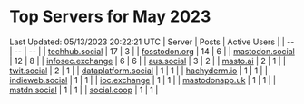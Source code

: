 # Top Servers for May 2023
Last Updated: 05/13/2023 20:22:21 UTC
| Server | Posts | Active Users |
| -- | -- | -- |
| [techhub.social](https://techhub.social/tags/PowerShell) | 17 | 3 |
| [fosstodon.org](https://fosstodon.org/tags/PowerShell) | 14 | 6 |
| [mastodon.social](https://mastodon.social/tags/PowerShell) | 12 | 8 |
| [infosec.exchange](https://infosec.exchange/tags/PowerShell) | 6 | 6 |
| [aus.social](https://aus.social/tags/PowerShell) | 3 | 2 |
| [masto.ai](https://masto.ai/tags/PowerShell) | 2 | 1 |
| [twit.social](https://twit.social/tags/PowerShell) | 2 | 1 |
| [dataplatform.social](https://dataplatform.social/tags/PowerShell) | 1 | 1 |
| [hachyderm.io](https://hachyderm.io/tags/PowerShell) | 1 | 1 |
| [indieweb.social](https://indieweb.social/tags/PowerShell) | 1 | 1 |
| [ioc.exchange](https://ioc.exchange/tags/PowerShell) | 1 | 1 |
| [mastodonapp.uk](https://mastodonapp.uk/tags/PowerShell) | 1 | 1 |
| [mstdn.social](https://mstdn.social/tags/PowerShell) | 1 | 1 |
| [social.coop](https://social.coop/tags/PowerShell) | 1 | 1 |
